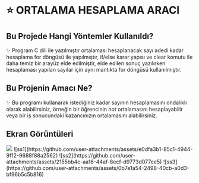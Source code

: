 <h1>⭐ ORTALAMA HESAPLAMA ARACI</h1>

<h2>Bu Projede Hangi Yöntemler Kullanıldı?</h2>

✨ Program C dili ile yazılmıştır ortalaması hesaplanacak sayı adedi kadar hesaplama for döngüsü ile yapılmıştır, if/else karar yapısı ve clear komutu ile daha temiz bir arayüz elde edilmiştir, elde edilen sonuç yazılırken hesaplaması yapılan sayılar için aynı mantıkta for döngüsü kullanılmıştır.

<h2>Bu Projenin Amacı Ne?</h2>

✨ Bu programı kullanarak istediğiniz kadar sayının hesaplamasını ondalıklı olarak alabilirsiniz, örneğin bir öğrencinin not ortalamasını hesaplayabilir veya bir iş sonucundaki kazancınızın ortalamasını alabilirsiniz.

<h2>Ekran Görüntüleri</h2>
<img src="https://github.com/user-attachments/assets/e0dfa3b1-85c1-4944-9f12-9688f88a2562">
![ss1](https://github.com/user-attachments/assets/e0dfa3b1-85c1-4944-9f12-9688f88a2562)
![ss2](https://github.com/user-attachments/assets/2155bb4c-aa16-44af-8ecf-d9773d077ee5)
![ss3](https://github.com/user-attachments/assets/0b7e1a54-2498-40cb-a0d3-bf96b5c5b816)
